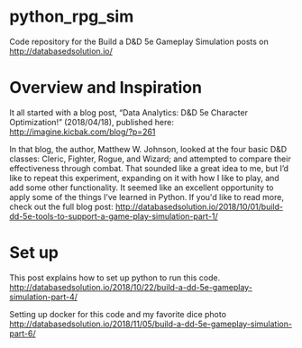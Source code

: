 # python_rpg_sim
Code repository for the Build a D&D 5e Gameplay Simulation posts on
http://databasedsolution.io/

# Overview and Inspiration
It all started with a blog post, 
“Data Analytics: D&D 5e Character Optimization!” (2018/04/18), published here: http://imagine.kicbak.com/blog/?p=261

In that blog, the author, Matthew W. Johnson, looked at the four basic D&D classes: Cleric, Fighter, Rogue, and Wizard; 
and attempted to compare their effectiveness through combat. That sounded like a great idea to me, 
but I’d like to repeat this experiment, expanding on it with how I like to play, 
and add some other functionality.  It seemed like an excellent opportunity to apply some of the things 
I’ve learned in Python. If you'd like to read more, check out the full blog post:
http://databasedsolution.io/2018/10/01/build-dd-5e-tools-to-support-a-game-play-simulation-part-1/

# Set up
This post explains how to set up python to run this code.
http://databasedsolution.io/2018/10/22/build-a-dd-5e-gameplay-simulation-part-4/

Setting up docker for this code and my favorite dice photo
http://databasedsolution.io/2018/11/05/build-a-dd-5e-gameplay-simulation-part-6/


